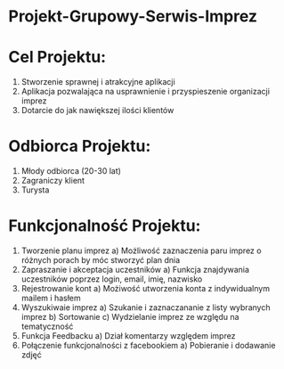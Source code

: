 # Projekt-Grupowy-Serwis-Imprez

# Cel Projektu:
 1. Stworzenie sprawnej i atrakcyjne aplikacji
 2. Aplikacja pozwalająca na usprawnienie i przyspieszenie organizacji imprez
 3. Dotarcie do jak nawiększej ilości klientów 

# Odbiorca Projektu:
1. Młody odbiorca (20-30 lat)
2. Zagraniczy klient 
3. Turysta

# Funkcjonalność Projektu:
1. Tworzenie planu imprez
a) Możliwość zaznaczenia paru imprez o różnych porach by móc stworzyć plan dnia
2. Zapraszanie i akceptacja uczestników
a) Funkcja znajdywania uczestników poprzez login, email, imię, nazwisko
3. Rejestrowanie kont
a) Możiwość utworzenia konta z indywidualnym mailem i hasłem
4. Wyszukiwaie imprez
a) Szukanie i zaznaczananie z listy wybranych imprez
b) Sortowanie
c) Wydzielanie imprez ze względu na tematyczność
5. Funkcja Feedbacku
a) Dział komentarzy względem imprez
6. Połączenie funkcjonalności z facebookiem
a) Pobieranie i dodawanie zdjęć 

